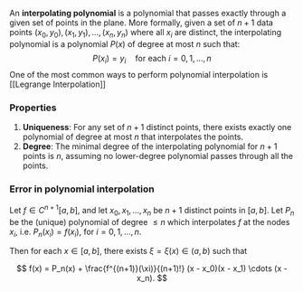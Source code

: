 An **interpolating polynomial** is a polynomial that passes exactly through a given set of points in the plane. More formally, given a set of $n+1$ data points $(x_0, y_0), (x_1, y_1), \ldots, (x_n, y_n)$ where all $x_i$ are distinct, the interpolating polynomial is a polynomial $P(x)$ of degree at most $n$ such that: $$ P(x_i) = y_i \quad \text{for each } i = 0, 1, \ldots, n $$
One of the most common ways to perform polynomial interpolation is  [[Legrange Interpolation]]
### Properties

1. **Uniqueness**: For any set of $n+1$ distinct points, there exists exactly one polynomial of degree at most $n$ that interpolates the points. 
2. **Degree**: The minimal degree of the interpolating polynomial for $n+1$ points is $n$, assuming no lower-degree polynomial passes through all the points.

### Error in polynomial interpolation

Let $f \in C^{n+1}[a, b]$, and let $x_0, x_1, \dots, x_n$ be $n + 1$ distinct points in $[a, b]$. Let $P_n$ be the (unique) polynomial of degree $\leq n$ which interpolates $f$ at the nodes $x_i$, i.e. $P_n(x_i) = f(x_i)$, for $i = 0, 1, \dots, n$.

Then for each $x \in [a, b]$, there exists $\xi = \xi(x) \in (a, b)$ such that

$$
f(x) = P_n(x) + \frac{f^{(n+1)}(\xi)}{(n+1)!} (x - x_0)(x - x_1) \cdots (x - x_n).
$$

